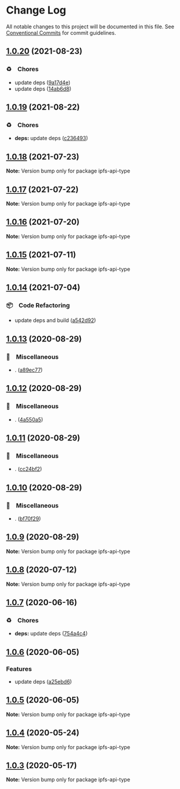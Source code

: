 # Change Log

All notable changes to this project will be documented in this file.
See [Conventional Commits](https://conventionalcommits.org) for commit guidelines.

## [1.0.20](https://github.com/bluelovers/ws-ipfs/compare/ipfs-api-type@1.0.19...ipfs-api-type@1.0.20) (2021-08-23)


### ♻️　Chores

* update deps ([9a17d4e](https://github.com/bluelovers/ws-ipfs/commit/9a17d4e55367a4fb17b4c1f65ed896ffbd593049))
* update deps ([14ab6d8](https://github.com/bluelovers/ws-ipfs/commit/14ab6d87264f9be469dd65545aff470a31b8f227))





## [1.0.19](https://github.com/bluelovers/ws-ipfs/compare/ipfs-api-type@1.0.18...ipfs-api-type@1.0.19) (2021-08-22)


### ♻️　Chores

* **deps:** update deps ([c236493](https://github.com/bluelovers/ws-ipfs/commit/c236493e8eb6014e3c2265492262cce1ac9c400c))





## [1.0.18](https://github.com/bluelovers/ws-ipfs/compare/ipfs-api-type@1.0.17...ipfs-api-type@1.0.18) (2021-07-23)

**Note:** Version bump only for package ipfs-api-type





## [1.0.17](https://github.com/bluelovers/ws-ipfs/compare/ipfs-api-type@1.0.16...ipfs-api-type@1.0.17) (2021-07-22)

**Note:** Version bump only for package ipfs-api-type





## [1.0.16](https://github.com/bluelovers/ws-ipfs/compare/ipfs-api-type@1.0.15...ipfs-api-type@1.0.16) (2021-07-20)

**Note:** Version bump only for package ipfs-api-type





## [1.0.15](https://github.com/bluelovers/ws-ipfs/compare/ipfs-api-type@1.0.14...ipfs-api-type@1.0.15) (2021-07-11)

**Note:** Version bump only for package ipfs-api-type





## [1.0.14](https://github.com/bluelovers/ws-ipfs/compare/ipfs-api-type@1.0.13...ipfs-api-type@1.0.14) (2021-07-04)


### 📦　Code Refactoring

* update deps and build ([a542d92](https://github.com/bluelovers/ws-ipfs/commit/a542d92420faef55f6879fedc07d563f21db03a7))





## [1.0.13](https://github.com/bluelovers/ws-ipfs/compare/ipfs-api-type@1.0.12...ipfs-api-type@1.0.13) (2020-08-29)


### 🔖　Miscellaneous

* . ([a89ec77](https://github.com/bluelovers/ws-ipfs/commit/a89ec77c79a26768acfede82c769a6a792eee25b))





## [1.0.12](https://github.com/bluelovers/ws-ipfs/compare/ipfs-api-type@1.0.11...ipfs-api-type@1.0.12) (2020-08-29)


### 🔖　Miscellaneous

* . ([4a550a5](https://github.com/bluelovers/ws-ipfs/commit/4a550a55ccd04d245d5935914d091a879986a8f2))





## [1.0.11](https://github.com/bluelovers/ws-ipfs/compare/ipfs-api-type@1.0.10...ipfs-api-type@1.0.11) (2020-08-29)


### 🔖　Miscellaneous

* . ([cc24bf2](https://github.com/bluelovers/ws-ipfs/commit/cc24bf22e5f25f217df7c54b8671a476e5da575d))





## [1.0.10](https://github.com/bluelovers/ws-ipfs/compare/ipfs-api-type@1.0.9...ipfs-api-type@1.0.10) (2020-08-29)


### 🔖　Miscellaneous

* . ([bf70f29](https://github.com/bluelovers/ws-ipfs/commit/bf70f298426c11645d5343255656fa72e0cae844))





## [1.0.9](https://github.com/bluelovers/ws-ipfs/compare/ipfs-api-type@1.0.8...ipfs-api-type@1.0.9) (2020-08-29)

**Note:** Version bump only for package ipfs-api-type





## [1.0.8](https://github.com/bluelovers/ws-ipfs/compare/ipfs-api-type@1.0.7...ipfs-api-type@1.0.8) (2020-07-12)

**Note:** Version bump only for package ipfs-api-type





## [1.0.7](https://github.com/bluelovers/ws-ipfs/compare/ipfs-api-type@1.0.6...ipfs-api-type@1.0.7) (2020-06-16)


### ♻️　Chores

* **deps:**  update deps ([754a4c4](https://github.com/bluelovers/ws-ipfs/commit/754a4c4a714d3d256500b319473ce610f876b442))





## [1.0.6](https://github.com/bluelovers/ws-ipfs/compare/ipfs-api-type@1.0.5...ipfs-api-type@1.0.6) (2020-06-05)


### Features

* update deps ([a25ebd6](https://github.com/bluelovers/ws-ipfs/commit/a25ebd688ccfd54f164b3ff89cf6cdb2e7f6e478))





## [1.0.5](https://github.com/bluelovers/ws-ipfs/compare/ipfs-api-type@1.0.4...ipfs-api-type@1.0.5) (2020-06-05)

**Note:** Version bump only for package ipfs-api-type





## [1.0.4](https://github.com/bluelovers/ws-ipfs/compare/ipfs-api-type@1.0.3...ipfs-api-type@1.0.4) (2020-05-24)

**Note:** Version bump only for package ipfs-api-type





## [1.0.3](https://github.com/bluelovers/ws-ipfs/compare/ipfs-api-type@1.0.2...ipfs-api-type@1.0.3) (2020-05-17)

**Note:** Version bump only for package ipfs-api-type
